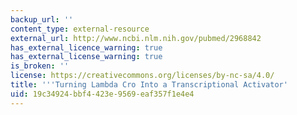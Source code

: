```yaml
---
backup_url: ''
content_type: external-resource
external_url: http://www.ncbi.nlm.nih.gov/pubmed/2968842
has_external_licence_warning: true
has_external_license_warning: true
is_broken: ''
license: https://creativecommons.org/licenses/by-nc-sa/4.0/
title: '''Turning Lambda Cro Into a Transcriptional Activator'
uid: 19c34924-bbf4-423e-9569-eaf357f1e4e4
---
```

